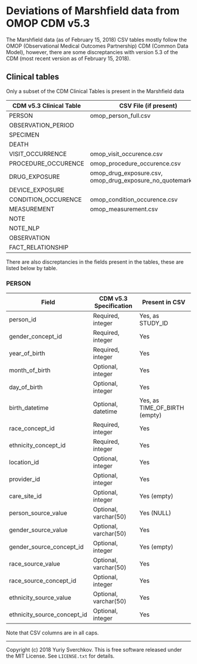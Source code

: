 Deviations of Marshfield data from OMOP CDM v5.3
================================================

The Marshfield data (as of February 15, 2018) CSV tables mostly follow the OMOP (Observational Medical Outcomes Partnership) CDM (Common Data Model), however, there are some discreptancies with version 5.3 of the CDM (most recent version as of February 15, 2018).

Clinical tables
---------------

Only a subset of the CDM Clinical Tables is present in the Marshfield data

| CDM v5.3 Clinical Table | CSV File (if present)
|-------------------------|-----------------------
| PERSON                  | omop_person_full.csv
| OBSERVATION_PERIOD      | 
| SPECIMEN                |
| DEATH                   |
| VISIT_OCCURRENCE        | omop_visit_occurence.csv
| PROCEDURE_OCCURENCE     | omop_procedure_occurence.csv
| DRUG_EXPOSURE           | omop_drug_exposure.csv, omop_drug_exposure_no_quotemarks.csv
| DEVICE_EXPOSURE         |
| CONDITION_OCCURENCE     | omop_condition_occurence.csv
| MEASUREMENT             | omop_measurement.csv
| NOTE                    |
| NOTE_NLP                |
| OBSERVATION             |
| FACT_RELATIONSHIP       |

There are also discreptancies in the fields present in the tables, these are listed below by table.

### PERSON

| Field                        | CDM v5.3 Specification | Present in CSV
|------------------------------|------------------------|---------------
| person_id                    | Required, integer      | Yes, as STUDY_ID
| gender_concept_id            | Required, integer      | Yes
| year_of_birth                | Required, integer      | Yes
| month_of_birth               | Optional, integer      | Yes
| day_of_birth                 | Optional, integer      | Yes
| birth_datetime               | Optional, datetime     | Yes, as TIME_OF_BIRTH (empty)
| race_concept_id              | Required, integer      | Yes
| ethnicity_concept_id         | Required, integer      | Yes
| location_id                  | Optional, integer      | Yes
| provider_id                  | Optional, integer      | Yes
| care_site_id                 | Optional, integer      | Yes (empty)
| person_source_value          | Optional, varchar(50)  | Yes (NULL)
| gender_source_value          | Optional, varchar(50)  | Yes
| gender_source_concept_id     | Optional, integer      | Yes (empty)
| race_source_value            | Optional, varchar(50)  | Yes
| race_source_concept_id       | Optional, integer      | Yes
| ethnicity_source_value       | Optional, varchar(50)  | Yes
| ethnicity_source_concept_id  | Optional, integer      | Yes

Note that CSV columns are in all caps.

-----

Copyright (c) 2018 Yuriy Sverchkov.  This is free software released under
the MIT License.  See `LICENSE.txt` for details.

